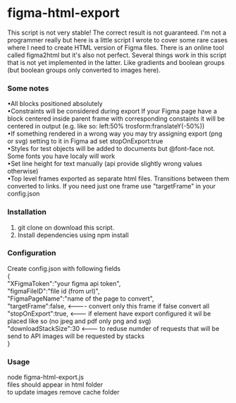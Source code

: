 # figma-html-export
This script is not very stable! The correct result is not guaranteed.
I'm not a programmer really but here is a little script I wrote to cover some rare cases where I need to create HTML version of
Figma files. There is an online tool called figma2html but it's also not perfect.
Several things work in this script that is not yet implemented in the latter.
Like gradients and boolean groups (but boolean groups only converted to images here).

### Some notes
•All blocks positioned absolutely  
•Constraints will be considered during export If your Figma page have a block centered inside parent frame with corresponding constaints  it will be centered in output (e.g. like so: left:50% trosform:franslateY(-50%))  
•If something rendered in a wrong way you may try assigning export (png or svg) setting to it in Figma ad set stopOnExport:true  
•Styles for test objects will be added to documents but @font-face not. Some fonts you have localy will work  
•Set line height for text manually (api provide slightly wrong values otherwise)  
•Top level frames exported as separate html files. Transitions between them converted to links. If you need just one frame use "targetFrame" in your config.json

### Installation
1. git clone on download this script.  
2. Install dependencies using npm install
### Configuration
Create config.json with following fields  
{  
    "XFigmaToken":"your figma api token",  
    "figmaFileID":"file id (from url)",  
    "FigmaPageName":"name of the page to convert",  
    "targetFrame":false,  <---- convert only this frame if false convert all  
    "stopOnExport":true,  <--- if element have export configured it wil be placed like so (no jpeg and pdf only png and svg)  
    "downloadStackSize":30 <--- to reduse numder of requests that will be send to API images will be requested by stacks  
}  
### Usage
node figma-html-export.js  
files should appear in html folder  
to update images remove cache folder  
